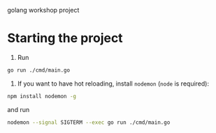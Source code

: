 golang workshop project

# Starting the project

1. Run 
```sh 
go run ./cmd/main.go
``` 
1. If you want to have hot reloading, install `nodemon` (`node` is required):
```sh
npm install nodemon -g
```
and run 
```sh 
nodemon --signal SIGTERM --exec go run ./cmd/main.go
```
